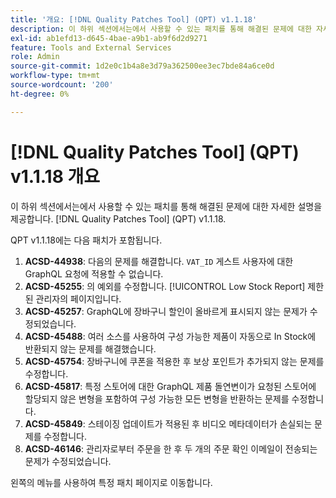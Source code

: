 ```yaml
---
title: '개요: [!DNL Quality Patches Tool] (QPT) v1.1.18'
description: 이 하위 섹션에서는에서 사용할 수 있는 패치를 통해 해결된 문제에 대한 자세한 설명을 제공합니다. [!DNL Quality Patches Tool] (QPT) v1.1.18.
exl-id: ab1efd13-d645-4bae-a9b1-ab9f6d2d9271
feature: Tools and External Services
role: Admin
source-git-commit: 1d2e0c1b4a8e3d79a362500ee3ec7bde84a6ce0d
workflow-type: tm+mt
source-wordcount: '200'
ht-degree: 0%

---
```


# [!DNL Quality Patches Tool] (QPT) v1.1.18 개요

이 하위 섹션에서는에서 사용할 수 있는 패치를 통해 해결된 문제에 대한 자세한 설명을 제공합니다. [!DNL Quality Patches Tool] (QPT) v1.1.18.

QPT v1.1.18에는 다음 패치가 포함됩니다.

1. **ACSD-44938**: 다음의 문제를 해결합니다. `VAT_ID` 게스트 사용자에 대한 GraphQL 요청에 적용할 수 없습니다.
1. **ACSD-45255**: 의 예외를 수정합니다. [!UICONTROL Low Stock Report] 제한된 관리자의 페이지입니다.
1. **ACSD-45257**: GraphQL에 장바구니 할인이 올바르게 표시되지 않는 문제가 수정되었습니다.
1. **ACSD-45488**: 여러 소스를 사용하여 구성 가능한 제품이 자동으로 In Stock에 반환되지 않는 문제를 해결했습니다.
1. **ACSD-45754**: 장바구니에 쿠폰을 적용한 후 보상 포인트가 추가되지 않는 문제를 수정합니다.
1. **ACSD-45817**: 특정 스토어에 대한 GraphQL 제품 돌연변이가 요청된 스토어에 할당되지 않은 변형을 포함하여 구성 가능한 모든 변형을 반환하는 문제를 수정합니다.
1. **ACSD-45849**: 스테이징 업데이트가 적용된 후 비디오 메타데이터가 손실되는 문제를 수정합니다.
1. **ACSD-46146**: 관리자로부터 주문을 한 후 두 개의 주문 확인 이메일이 전송되는 문제가 수정되었습니다.

왼쪽의 메뉴를 사용하여 특정 패치 페이지로 이동합니다.
